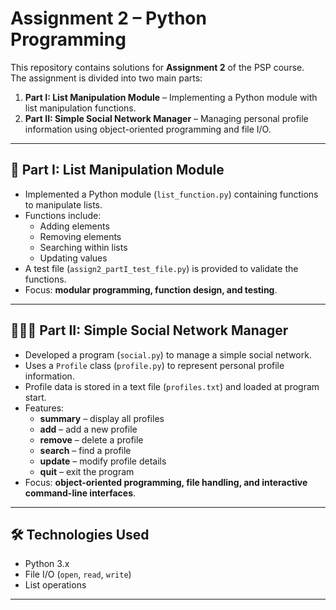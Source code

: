 # Assignment 2 – Python Programming

This repository contains solutions for **Assignment 2** of the PSP course.  
The assignment is divided into two main parts:

1. **Part I: List Manipulation Module** – Implementing a Python module with list manipulation functions.
2. **Part II: Simple Social Network Manager** – Managing personal profile information using object-oriented programming and file I/O.

---

## 🧩 Part I: List Manipulation Module
- Implemented a Python module (`list_function.py`) containing functions to manipulate lists.
- Functions include:
  - Adding elements
  - Removing elements
  - Searching within lists
  - Updating values
- A test file (`assign2_partI_test_file.py`) is provided to validate the functions.
- Focus: **modular programming, function design, and testing**.

---

## 🧑‍🤝‍🧑 Part II: Simple Social Network Manager
- Developed a program (`social.py`) to manage a simple social network.
- Uses a `Profile` class (`profile.py`) to represent personal profile information.
- Profile data is stored in a text file (`profiles.txt`) and loaded at program start.
- Features:
  - **summary** – display all profiles
  - **add** – add a new profile
  - **remove** – delete a profile
  - **search** – find a profile
  - **update** – modify profile details
  - **quit** – exit the program
- Focus: **object-oriented programming, file handling, and interactive command-line interfaces**.

---

## 🛠️ Technologies Used
- Python 3.x
- File I/O (`open`, `read`, `write`)
- List operations

---

